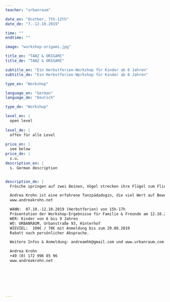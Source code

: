 ```yaml
---
teacher: "urbanraum"

date_en: "Ocotber, 7th-12th"
date_de: "7.-12.10.2019"

time: ""
endtime: ""

image: "workshop-origami.jpg"

title_en: "TANZ & ORIGAMI"
title_de: "TANZ & ORIGAMI"

subtitle_en: "Ein Herbstferien-Workshop für Kinder ab 6 Jahren"
subtitle_de: "Ein Herbstferien-Wprkshop für Kinder ab 6 Jahren"

type_en: "Workshop"

language_en: "German"
language_de: "Deutsch"

type_de: "Workshop"

level_en: |
  open level  
  
level_de: |
  offen für alle Level  
  
price_en: |
  see below 
price_de: |
  s.u.
description_en: |
  s. German description 


description_de: |
  Frösche springen auf zwei Beinen, Vögel strecken ihre Flügel zum Fliegen aus. Und wie bewegen wir uns? Wir werden zarte Origami-Figuren aus Papier falten und den unseren Körper anhand von Origamis entdecken: vom kleinen Zeh über das Knie bis zum Ellbogen und Kopf, alles kann sich bewegen, strecken und zusammenziehen. Dazu werden wir verschiedene Tänze lernen, bei denen wir uns beugen und strecken, um spielerisch den ganzen Raum einnehmen können!  

  Andrea Krohn ist eine erfahrene Tanzpädadogin, die viel Wert auf Bewegungsfreude legt!  
  www.andreakrohn.net

  WANN:  07.10.-12.10.2019 (Herbstferien) von 15h-17h  
  Präsentation der Workshop-Ergebnisse für Familie & Freunde am 12.10.2019!  
  WER: Kinder von 6 bis 9 Jahren  
  WO: URBANRAUM, Urbanstraße 93, Hinterhof  
  WIEVIEL:  100€ / 70€ mit Anmeldung bis zum 29.08.2019  
  Rabatt nach persönlicher Absprache.  

  Weitere Infos & Anmeldung: andreamhk@gmail.com und www.urbanraum.com   

  Andrea Krohn  
  +49 (0) 172 996 85 96    
  www.andreakrohn.net







---
```




